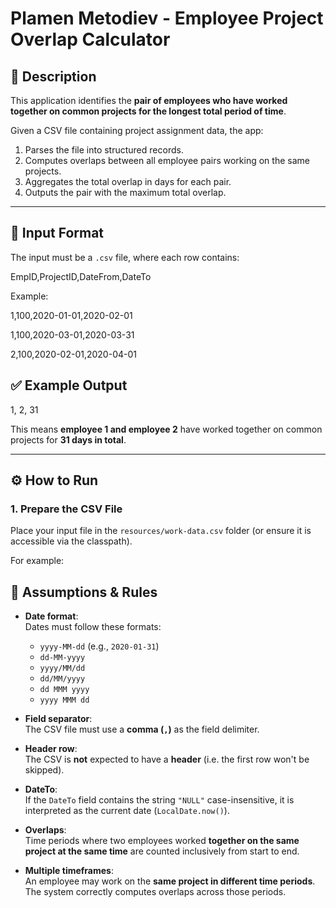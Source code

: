 # Plamen Metodiev - Employee Project Overlap Calculator

## 📝 Description

This application identifies the **pair of employees who have worked together on common projects for the longest total period of time**.

Given a CSV file containing project assignment data, the app:

1. Parses the file into structured records.
2. Computes overlaps between all employee pairs working on the same projects.
3. Aggregates the total overlap in days for each pair.
4. Outputs the pair with the maximum total overlap.

---

## 📄 Input Format
The input must be a `.csv` file, where each row contains:

EmpID,ProjectID,DateFrom,DateTo

Example:

1,100,2020-01-01,2020-02-01

1,100,2020-03-01,2020-03-31

2,100,2020-02-01,2020-04-01


## ✅ Example Output
1, 2, 31

This means **employee 1 and employee 2** have worked together on common projects for **31 days in total**.

---

## ⚙️ How to Run

### 1. Prepare the CSV File

Place your input file in the `resources/work-data.csv` folder (or ensure it is accessible via the classpath).

For example:

## 🧾 Assumptions & Rules

- **Date format**:  
  Dates must follow these formats:
  - `yyyy-MM-dd` (e.g., `2020-01-31`)
  - `dd-MM-yyyy`
  - `yyyy/MM/dd`
  - `dd/MM/yyyy`
  - `dd MMM yyyy`
  - `yyyy MMM dd`

- **Field separator**:  
  The CSV file must use a **comma (`,`)** as the field delimiter.

- **Header row**:  
  The CSV is **not** expected to have a **header** (i.e. the first row won't be skipped).

- **DateTo**:  
  If the `DateTo` field contains the string `"NULL"` case-insensitive, it is interpreted as the current date (`LocalDate.now()`).

- **Overlaps**:  
  Time periods where two employees worked **together on the same project at the same time** are counted inclusively from start to end.

- **Multiple timeframes**:  
  An employee may work on the **same project in different time periods**. The system correctly computes overlaps across those periods.
